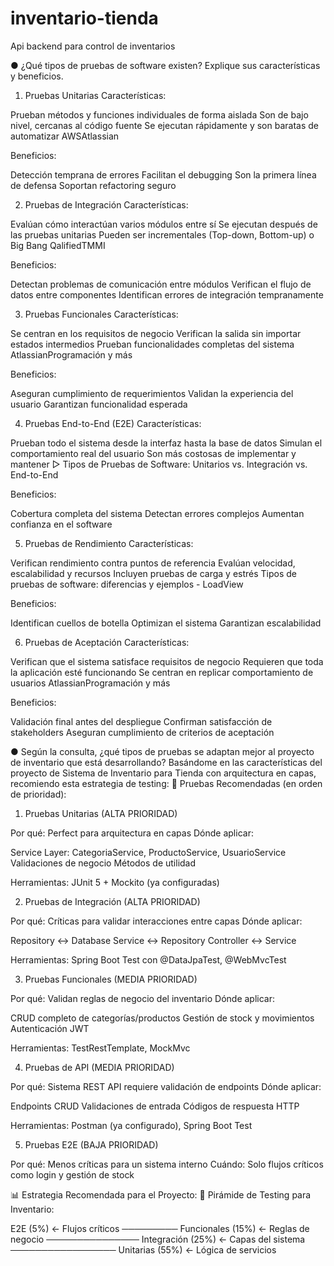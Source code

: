 # inventario-tienda
Api backend para control de inventarios

● ¿Qué tipos de pruebas de software existen? Explique sus características y beneficios.
1. Pruebas Unitarias
   Características:

Prueban métodos y funciones individuales de forma aislada
Son de bajo nivel, cercanas al código fuente
Se ejecutan rápidamente y son baratas de automatizar AWSAtlassian

Beneficios:

Detección temprana de errores
Facilitan el debugging
Son la primera línea de defensa
Soportan refactoring seguro

2. Pruebas de Integración
   Características:

Evalúan cómo interactúan varios módulos entre sí
Se ejecutan después de las pruebas unitarias
Pueden ser incrementales (Top-down, Bottom-up) o Big Bang QalifiedTMMI

Beneficios:

Detectan problemas de comunicación entre módulos
Verifican el flujo de datos entre componentes
Identifican errores de integración tempranamente

3. Pruebas Funcionales
   Características:

Se centran en los requisitos de negocio
Verifican la salida sin importar estados intermedios
Prueban funcionalidades completas del sistema AtlassianProgramación y más

Beneficios:

Aseguran cumplimiento de requerimientos
Validan la experiencia del usuario
Garantizan funcionalidad esperada

4. Pruebas End-to-End (E2E)
   Características:

Prueban todo el sistema desde la interfaz hasta la base de datos
Simulan el comportamiento real del usuario
Son más costosas de implementar y mantener ▷ Tipos de Pruebas de Software: Unitarios vs. Integración vs. End-to-End

Beneficios:

Cobertura completa del sistema
Detectan errores complejos
Aumentan confianza en el software

5. Pruebas de Rendimiento
   Características:

Verifican rendimiento contra puntos de referencia
Evalúan velocidad, escalabilidad y recursos
Incluyen pruebas de carga y estrés Tipos de pruebas de software: diferencias y ejemplos - LoadView

Beneficios:

Identifican cuellos de botella
Optimizan el sistema
Garantizan escalabilidad

6. Pruebas de Aceptación
   Características:

Verifican que el sistema satisface requisitos de negocio
Requieren que toda la aplicación esté funcionando
Se centran en replicar comportamiento de usuarios AtlassianProgramación y más

Beneficios:

Validación final antes del despliegue
Confirman satisfacción de stakeholders
Aseguran cumplimiento de criterios de aceptación

● Según la consulta, ¿qué tipos de pruebas se adaptan mejor al proyecto de inventario que está desarrollando?
Basándome en las características del proyecto de Sistema de Inventario para Tienda con arquitectura en capas, recomiendo esta estrategia de testing:
🎯 Pruebas Recomendadas (en orden de prioridad):
1. Pruebas Unitarias (ALTA PRIORIDAD)

Por qué: Perfect para arquitectura en capas
Dónde aplicar:

Service Layer: CategoriaService, ProductoService, UsuarioService
Validaciones de negocio
Métodos de utilidad


Herramientas: JUnit 5 + Mockito (ya configuradas)

2. Pruebas de Integración (ALTA PRIORIDAD)

Por qué: Críticas para validar interacciones entre capas
Dónde aplicar:

Repository ↔ Database
Service ↔ Repository
Controller ↔ Service


Herramientas: Spring Boot Test con @DataJpaTest, @WebMvcTest

3. Pruebas Funcionales (MEDIA PRIORIDAD)

Por qué: Validan reglas de negocio del inventario
Dónde aplicar:

CRUD completo de categorías/productos
Gestión de stock y movimientos
Autenticación JWT


Herramientas: TestRestTemplate, MockMvc

4. Pruebas de API (MEDIA PRIORIDAD)

Por qué: Sistema REST API requiere validación de endpoints
Dónde aplicar:

Endpoints CRUD
Validaciones de entrada
Códigos de respuesta HTTP


Herramientas: Postman (ya configurado), Spring Boot Test

5. Pruebas E2E (BAJA PRIORIDAD)

Por qué: Menos críticas para un sistema interno
Cuándo: Solo flujos críticos como login y gestión de stock

📊 Estrategia Recomendada para el Proyecto:
🔺 Pirámide de Testing para Inventario:

E2E (5%)           ← Flujos críticos
─────────
Funcionales (15%)   ← Reglas de negocio
───────────────
Integración (25%)    ← Capas del sistema
─────────────────
Unitarias (55%)       ← Lógica de servicios
